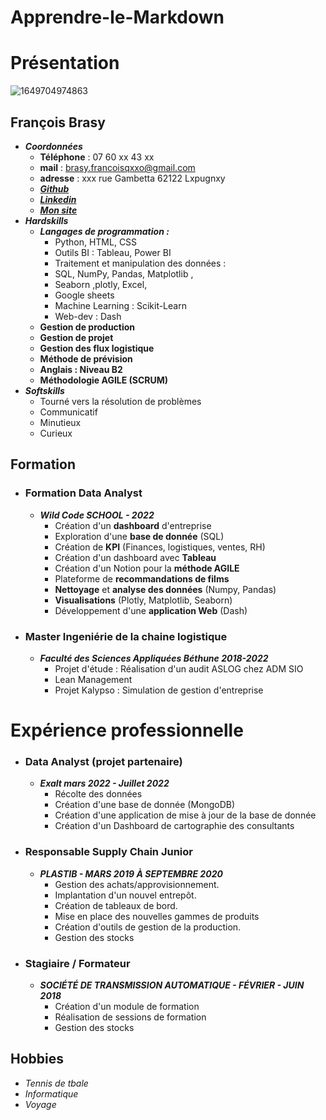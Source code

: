 # Apprendre-le-Markdown
# Présentation
![1649704974863](https://user-images.githubusercontent.com/100351485/189684964-61b40a44-5127-485e-947c-9af16220719f.jpg)

## François Brasy
* **_Coordonnées_**
    * **Téléphone** : 07 60 xx 43 xx
    * **mail** : brasy.francoisqxxo@gmail.com
    * **adresse** : xxx rue Gambetta 62122 Lxpugnxy
    * [***Github***](https://github.com/FrancoisBrasy)
    * [***Linkedin***]( www.linkedin.com/in/françois-brasy)
    * [***Mon site***](https://francoisbrasy.github.io/)
* **_Hardskills_**
    * **_Langages de programmation :_**
        * Python, HTML, CSS
        * Outils BI : Tableau, Power BI
        * Traitement et manipulation des données : 
        * SQL, NumPy, Pandas, Matplotlib ,
        * Seaborn ,plotly, Excel,
        * Google sheets
        * Machine Learning : Scikit-Learn
        * Web-dev : Dash
    * **Gestion de production**
    * **Gestion de projet**
    * **Gestion des flux logistique**
    * **Méthode de prévision**
    * **Anglais : Niveau B2**
    * **Méthodologie AGILE (SCRUM)**
* **_Softskills_**
    * Tourné vers la résolution de problèmes
    * Communicatif
    * Minutieux
    * Curieux
## Formation
* ### Formation Data Analyst
    *  **_Wild Code SCHOOL - 2022_**
        * Création d'un **dashboard** d'entreprise
        * Exploration d'une **base de donnée** (SQL)
        * Création de **KPI** (Finances, logistiques, ventes, RH)
        * Création d'un dashboard avec **Tableau**
        * Création d'un Notion pour la **méthode AGILE**
        * Plateforme de **recommandations de films**
        * **Nettoyage** et **analyse des données** (Numpy, Pandas)
        * **Visualisations** (Plotly, Matplotlib, Seaborn)
        * Développement d'une **application Web** (Dash)

* ### Master Ingeniérie de la chaine logistique
    * **_Faculté des Sciences Appliquées Béthune 2018-2022_**
        * Projet d'étude : Réalisation d'un audit ASLOG chez ADM SIO
        * Lean Management
        * Projet Kalypso : Simulation de gestion d'entreprise
# Expérience professionnelle
* ### Data Analyst (projet partenaire)
    * **_Exalt mars 2022 - Juillet 2022_**
        * Récolte des données
        * Création d'une base de donnée (MongoDB)
        * Création d'une application de mise à jour de la base de donnée
        * Création d'un Dashboard de cartographie des consultants

* ### Responsable Supply Chain Junior
    * **_PLASTIB - MARS 2019 À SEPTEMBRE 2020_**
        * Gestion des achats/approvisionnement.
        * Implantation d'un nouvel entrepôt.
        * Création de tableaux de bord.
        * Mise en place des nouvelles gammes de produits
        * Création d'outils de gestion de la production.
        * Gestion des stocks


* ### Stagiaire / Formateur
    * **_SOCIÉTÉ DE TRANSMISSION AUTOMATIQUE - FÉVRIER - JUIN 2018_**
        * Création d'un module de formation
        * Réalisation de sessions de formation
        * Gestion des stocks

## Hobbies
* _Tennis de tbale_
* _Informatique_
* _Voyage_
